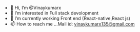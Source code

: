 - 👋 Hi, I’m @Vinaykumarx
- 👀 I’m interested in Full stack devolopment
- 🌱 I’m currently working Front end (React-native,React js)
- 📫 How to reach me ...Mail id: vinaykumarx135@gmail.com

<!---
Vinaykumarx/Vinaykumarx is a ✨ special ✨ repository because its `README.md` (this file) appears on your GitHub profile.
You can click the Preview link to take a look at your changes.
--->
